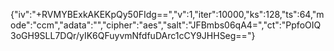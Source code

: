 {"iv":"+RVMYBExkAKEKpQy50FIdg==","v":1,"iter":10000,"ks":128,"ts":64,"mode":"ccm","adata":"","cipher":"aes","salt":"JFBmbs06qA4=","ct":"PpfoOIQ3oGH9SLL7DQr/yIK6QFuyvmNfdfuDArc1cCY9JHHSeg=="}
